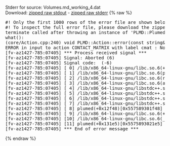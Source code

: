 Stderr for source:  Volumes.md_working_4.dat   
Download: [zipped raw stdout](Volumes.md_working_4.dat.plumed.stdout.txt.zip) - [zipped raw stderr](Volumes.md_working_4.dat.plumed.stderr.txt.zip) 
{% raw %}
<pre>
#! Only the first 1000 rows of the error file are shown below
#! To inspect the full error file, please download the zipped raw stderr file above
terminate called after throwing an instance of 'PLMD::Plumed::ExceptionError'
what():
(core/Action.cpp:240) void PLMD::Action::error(const string&) const
ERROR in input to action CONTACT_MATRIX with label cmat : No atoms have been read in
[fv-az1427-785:07405] *** Process received signal ***
[fv-az1427-785:07405] Signal: Aborted (6)
[fv-az1427-785:07405] Signal code:  (-6)
[fv-az1427-785:07405] [ 0] /lib/x86_64-linux-gnu/libc.so.6(+0x42520)[0x7f95cac42520]
[fv-az1427-785:07405] [ 1] /lib/x86_64-linux-gnu/libc.so.6(pthread_kill+0x12c)[0x7f95cac969fc]
[fv-az1427-785:07405] [ 2] /lib/x86_64-linux-gnu/libc.so.6(raise+0x16)[0x7f95cac42476]
[fv-az1427-785:07405] [ 3] /lib/x86_64-linux-gnu/libc.so.6(abort+0xd3)[0x7f95cac287f3]
[fv-az1427-785:07405] [ 4] /lib/x86_64-linux-gnu/libstdc++.so.6(+0xa2b9e)[0x7f95cb0a2b9e]
[fv-az1427-785:07405] [ 5] /lib/x86_64-linux-gnu/libstdc++.so.6(+0xae20c)[0x7f95cb0ae20c]
[fv-az1427-785:07405] [ 6] /lib/x86_64-linux-gnu/libstdc++.so.6(+0xae277)[0x7f95cb0ae277]
[fv-az1427-785:07405] [ 7] /lib/x86_64-linux-gnu/libstdc++.so.6(__cxa_rethrow+0x4b)[0x7f95cb0ae52b]
[fv-az1427-785:07405] [ 8] plumed(+0x12f48)[0x557589301f48]
[fv-az1427-785:07405] [ 9] /lib/x86_64-linux-gnu/libc.so.6(+0x29d90)[0x7f95cac29d90]
[fv-az1427-785:07405] [10] /lib/x86_64-linux-gnu/libc.so.6(__libc_start_main+0x80)[0x7f95cac29e40]
[fv-az1427-785:07405] [11] plumed(+0x131e5)[0x5575893021e5]
[fv-az1427-785:07405] *** End of error message ***
</pre>
{% endraw %}
